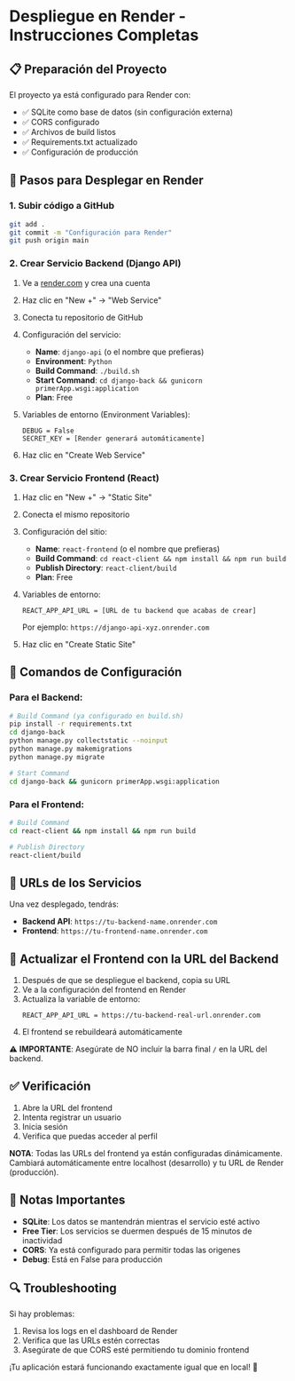 # Despliegue en Render - Instrucciones Completas

## 📋 Preparación del Proyecto

El proyecto ya está configurado para Render con:
- ✅ SQLite como base de datos (sin configuración externa)
- ✅ CORS configurado
- ✅ Archivos de build listos
- ✅ Requirements.txt actualizado
- ✅ Configuración de producción

## 🚀 Pasos para Desplegar en Render

### 1. Subir código a GitHub
```bash
git add .
git commit -m "Configuración para Render"
git push origin main
```

### 2. Crear Servicio Backend (Django API)

1. Ve a [render.com](https://render.com) y crea una cuenta
2. Haz clic en "New +" → "Web Service"
3. Conecta tu repositorio de GitHub
4. Configuración del servicio:
   - **Name**: `django-api` (o el nombre que prefieras)
   - **Environment**: `Python`
   - **Build Command**: `./build.sh`
   - **Start Command**: `cd django-back && gunicorn primerApp.wsgi:application`
   - **Plan**: Free

5. Variables de entorno (Environment Variables):
   ```
   DEBUG = False
   SECRET_KEY = [Render generará automáticamente]
   ```

6. Haz clic en "Create Web Service"

### 3. Crear Servicio Frontend (React)

1. Haz clic en "New +" → "Static Site"
2. Conecta el mismo repositorio
3. Configuración del sitio:
   - **Name**: `react-frontend` (o el nombre que prefieras)
   - **Build Command**: `cd react-client && npm install && npm run build`
   - **Publish Directory**: `react-client/build`
   - **Plan**: Free

4. Variables de entorno:
   ```
   REACT_APP_API_URL = [URL de tu backend que acabas de crear]
   ```
   Por ejemplo: `https://django-api-xyz.onrender.com`

5. Haz clic en "Create Static Site"

## 🔧 Comandos de Configuración

### Para el Backend:
```bash
# Build Command (ya configurado en build.sh)
pip install -r requirements.txt
cd django-back
python manage.py collectstatic --noinput
python manage.py makemigrations
python manage.py migrate

# Start Command
cd django-back && gunicorn primerApp.wsgi:application
```

### Para el Frontend:
```bash
# Build Command
cd react-client && npm install && npm run build

# Publish Directory
react-client/build
```

## 📝 URLs de los Servicios

Una vez desplegado, tendrás:
- **Backend API**: `https://tu-backend-name.onrender.com`
- **Frontend**: `https://tu-frontend-name.onrender.com`

## 🔄 Actualizar el Frontend con la URL del Backend

1. Después de que se despliegue el backend, copia su URL
2. Ve a la configuración del frontend en Render
3. Actualiza la variable de entorno:
   ```
   REACT_APP_API_URL = https://tu-backend-real-url.onrender.com
   ```
4. El frontend se rebuildeará automáticamente

⚠️ **IMPORTANTE**: Asegúrate de NO incluir la barra final `/` en la URL del backend.

## ✅ Verificación

1. Abre la URL del frontend
2. Intenta registrar un usuario
3. Inicia sesión
4. Verifica que puedas acceder al perfil

**NOTA**: Todas las URLs del frontend ya están configuradas dinámicamente. Cambiará automáticamente entre localhost (desarrollo) y tu URL de Render (producción).

## 🚨 Notas Importantes

- **SQLite**: Los datos se mantendrán mientras el servicio esté activo
- **Free Tier**: Los servicios se duermen después de 15 minutos de inactividad
- **CORS**: Ya está configurado para permitir todas las origenes
- **Debug**: Está en False para producción

## 🔍 Troubleshooting

Si hay problemas:
1. Revisa los logs en el dashboard de Render
2. Verifica que las URLs estén correctas
3. Asegúrate de que CORS esté permitiendo tu dominio frontend

¡Tu aplicación estará funcionando exactamente igual que en local! 🎉